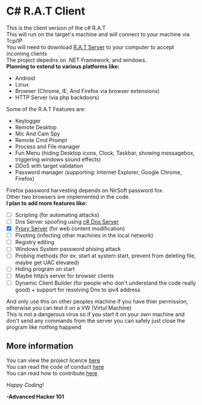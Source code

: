 # C# R.A.T Client
This is the client version of the c# R.A.T  
This will run on the target's machine and will connect to your machine via Tcp/IP  
You will need to download [R.A.T Server](https://github.com/AdvancedHacker101/C-Sharp-R.A.T-Server) to your computer to accept incoming clients  
The project depedns on .NET Framework, and windows.  
**Planning to extend to various platforms like:**  
- Android
- Linux
- Browser (Chrome, IE, And Firefox via browser extensions)
- HTTP Server (via php backdoors)

Some of the R.A.T Features are:  
- Keylogger
- Remote Desktop
- Mic And Cam Spy
- Remote Cmd Prompt
- Process and File manager
- Fun Menu (hiding Desktop icons, Clock, Taskbar, showing messagebox, triggering windows sound effects)
- DDoS with target validation
- Password manager (supporting: Internet Explorer, Google Chrome, Firefox)

Firefox password harvesting depends on NirSoft password fox.  
Other two browsers are implemented in the code.  
**I plan to add more features like:**
- [ ] Scripting (for automating attacks)
- [ ] Dns Server spoofing using [c# Dns Server](https://github.com/AdvanceHacker101/c-sharp-Dns-Server)
- [x] [Proxy Server](https://github.com/AdvancedHacker101/C-Sharp-Proxy-Server) (for web content modification)
- [ ] Pivoting (infecting other machines in the local network)
- [ ] Registry editing
- [ ] Windows System password phising attack
- [ ] Probing methods (for ex. start at system start, prevent from deleting file, maybe get UAC elevated)
- [ ] Hiding program on start
- [ ] Maybe http/s server for browser clients
- [ ] Dynamic Client Builder (for people who don't understand the code really good) + support for resolving Dns to ipv4 address

And only use this on other peoples machine if you have thier permission, otherwise you can test it on a VW (Virtul Machine)  
This is not a dangerous virus so if you start it on your own machine and don't send any commands from the server you can safely just close the program like nothing happend  
## More information
You can view the project licence [here](https://github.com/AdvancedHacker101/C-Sharp-R.A.T-Client/blob/master/LICENSE)  
You can read the code of conduct [here](https://github.com/AdvancedHacker101/C-Sharp-R.A.T-Client/blob/master/CODE_OF_CONDUCT.md)  
You can read how to contribute [here](https://github.com/AdvancedHacker101/C-Sharp-R.A.T-Client/blob/master/CONTRIBUTING.md)  

*Happy Coding!*  

**\-Advanced Hacker 101**
